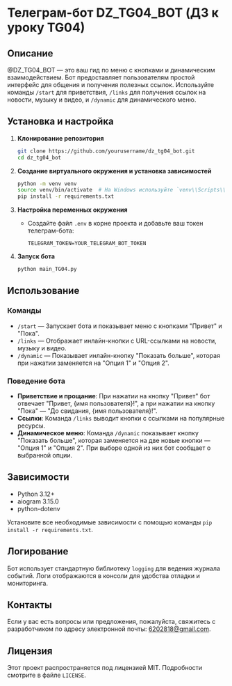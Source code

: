 # Телеграм-бот DZ_TG04_BOT (ДЗ к уроку TG04)

## Описание

@DZ_TG04_BOT — это ваш гид по меню с кнопками и динамическим взаимодействием. Бот предоставляет пользователям простой интерфейс для общения и получения полезных ссылок. Используйте команды `/start` для приветствия, `/links` для получения ссылок на новости, музыку и видео, и `/dynamic` для динамического меню.

## Установка и настройка

1. **Клонирование репозитория**

   ```bash
   git clone https://github.com/yourusername/dz_tg04_bot.git
   cd dz_tg04_bot
   ```

2. **Создание виртуального окружения и установка зависимостей**

   ```bash
   python -m venv venv
   source venv/bin/activate  # На Windows используйте `venv\\Scripts\\activate`
   pip install -r requirements.txt
   ```

3. **Настройка переменных окружения**

   - Создайте файл `.env` в корне проекта и добавьте ваш токен телеграм-бота:

     ```
     TELEGRAM_TOKEN=YOUR_TELEGRAM_BOT_TOKEN
     ```

4. **Запуск бота**

   ```bash
   python main_TG04.py
   ```

## Использование

### Команды

- `/start` — Запускает бота и показывает меню с кнопками "Привет" и "Пока".
- `/links` — Отображает инлайн-кнопки с URL-ссылками на новости, музыку и видео.
- `/dynamic` — Показывает инлайн-кнопку "Показать больше", которая при нажатии заменяется на "Опция 1" и "Опция 2".

### Поведение бота

- **Приветствие и прощание**: При нажатии на кнопку "Привет" бот отвечает "Привет, {имя пользователя}!", а при нажатии на кнопку "Пока" — "До свидания, {имя пользователя}!".
- **Ссылки**: Команда `/links` выводит кнопки с ссылками на популярные ресурсы.
- **Динамическое меню**: Команда `/dynamic` показывает кнопку "Показать больше", которая заменяется на две новые кнопки — "Опция 1" и "Опция 2". При выборе одной из них бот сообщает о выбранной опции.

## Зависимости

- Python 3.12+
- aiogram 3.15.0
- python-dotenv

Установите все необходимые зависимости с помощью команды `pip install -r requirements.txt`.

## Логирование

Бот использует стандартную библиотеку `logging` для ведения журнала событий. Логи отображаются в консоли для удобства отладки и мониторинга.

## Контакты

Если у вас есть вопросы или предложения, пожалуйста, свяжитесь с разработчиком по адресу электронной почты: [6202818@gmail.com](mailto:6202818@gmail.com).

## Лицензия

Этот проект распространяется под лицензией MIT. Подробности смотрите в файле `LICENSE`.
